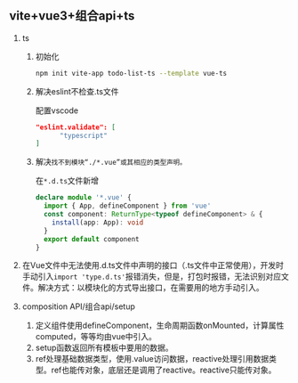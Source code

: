 ## vite+vue3+组合api+ts

1. ts

   1. 初始化 

      ```bash
      npm init vite-app todo-list-ts --template vue-ts
      ```

   2. 解决eslint不检查.ts文件

      配置vscode

      ```json
      "eslint.validate": [
      		"typescript"
      ]
      ```

   3. 解决`找不到模块“./*.vue”或其相应的类型声明。`

      在`*.d.ts`文件新增

      ```typescript
      declare module '*.vue' {
        import { App, defineComponent } from 'vue'
        const component: ReturnType<typeof defineComponent> & {
          install(app: App): void
        }
        export default component
      }
      ```

2. 在Vue文件中无法使用.d.ts文件中声明的接口（.ts文件中正常使用），开发时手动引入`import 'type.d.ts'`报错消失，但是，打包时报错，无法识别对应文件。解决方式：以模块化的方式导出接口，在需要用的地方手动引入。

3. composition API/组合api/setup

   1. 定义组件使用defineComponent，生命周期函数onMounted，计算属性computed，等等均由vue中引入。
   2. setup函数返回所有模板中要用的数据。
   3. ref处理基础数据类型，使用.value访问数据，reactive处理引用数据类型。ref也能传对象，底层还是调用了reactive。reactive只能传对象。

